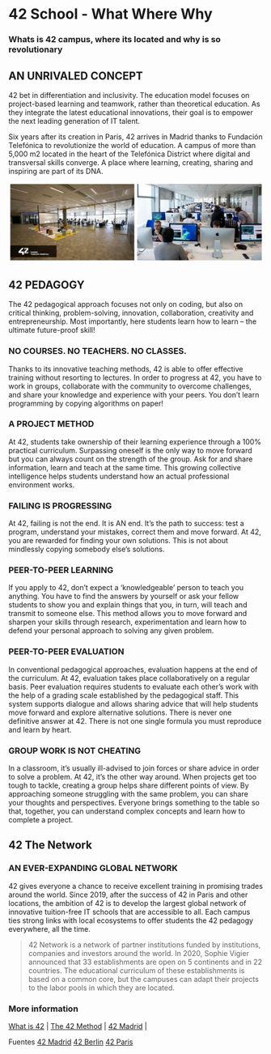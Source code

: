 # 42 School - What Where Why
### Whats is 42 campus, where its located and why is so revolutionary

## AN UNRIVALED CONCEPT
42 bet in differentiation and inclusivity. The education model focuses on project-based learning and teamwork, rather than theoretical education. As they integrate the latest educational innovations, their goal is to empower the next leading generation of IT talent.

Six years after its creation in Paris, 42 arrives in Madrid thanks to Fundación Telefónica to revolutionize the world of education. A campus of more than 5,000 m2 located in the heart of the Telefónica District where digital and transversal skills converge. A place where learning, creating, sharing and inspiring are part of its DNA.

![42 campus madrid](https://github.com/Karsp/42-0_What-Where-Why/blob/5384e217ab73b4f2905b0bc3c42588d0da1b2e97/42-Madrid-web.jpg)

## 42 PEDAGOGY
The 42 pedagogical approach focuses not only on coding, but also on critical thinking, problem-solving, innovation, collaboration, creativity and entrepreneurship. Most importantly, here students learn how to learn – the ultimate future-proof skill!

### NO COURSES. NO TEACHERS. NO CLASSES.
Thanks to its innovative teaching methods, 42 is able to offer effective training without resorting to lectures. In order to progress at 42, you have to work in groups, collaborate with the community to overcome challenges, and share your knowledge and experience with your peers. You don’t learn programming by copying algorithms on paper!

### A PROJECT METHOD
At 42, students take ownership of their learning experience through a 100% practical curriculum. Surpassing oneself is the only way to move forward but you can always count on the strength of the group. Ask for and share information, learn and teach at the same time. This growing collective intelligence helps students understand how an actual professional environment works.

### FAILING IS PROGRESSING
At 42, failing is not the end. It is AN end. It’s the path to success: test a program, understand your mistakes, correct them and move forward. At 42, you are rewarded for finding your own solutions. This is not about mindlessly copying somebody else’s solutions.

### PEER-TO-PEER LEARNING
If you apply to 42, don’t expect a ‘knowledgeable’ person to teach you anything. You have to find the answers by yourself or ask your fellow students to show you and explain things that you, in turn, will teach and transmit to someone else. This method allows you to move forward and sharpen your skills through research, experimentation and learn how to defend your personal approach to solving any given problem.

### PEER-TO-PEER EVALUATION
In conventional pedagogical approaches, evaluation happens at the end of the curriculum. At 42, evaluation takes place collaboratively on a regular basis. Peer evaluation requires students to evaluate each other’s work with the help of a grading scale established by the pedagogical staff. This system supports dialogue and allows sharing advice that will help students move forward and explore alternative solutions. There is never one definitive answer at 42. There is not one single formula you must reproduce and learn by heart.

### GROUP WORK IS NOT CHEATING
In a classroom, it’s usually ill-advised to join forces or share advice in order to solve a problem. At 42, it’s the other way around. When projects get too tough to tackle, creating a group helps share different points of view. By approaching someone struggling with the same problem, you can share your thoughts and perspectives. Everyone brings something to the table so that, together, you can understand complex concepts and learn how to complete a project.

## 42 The Network
### AN EVER-EXPANDING GLOBAL NETWORK

42 gives everyone a chance to receive excellent training in promising trades around the world. Since 2019, after the success of 42 in Paris and other locations, the ambition of 42 is to develop the largest global network of innovative tuition-free IT schools that are accessible to all. Each campus ties strong links with local ecosystems to offer students the 42 pedagogy everywhere, all the time.

>42 Network is a network of partner institutions funded by institutions, companies and investors around the world. In 2020, Sophie Vigier announced that 33 establishments are open on 5 continents and in 22 countries. The educational curriculum of these establishments is based on a common core, but the campuses can adapt their projects to the labor pools in which they are located.

### More information
[What is 42](https://42.fr/en/what-is-42/42-program-explained/) | 
[The 42 Method](https://42.fr/en/what-is-42/the-42-method/) | 
[42 Madrid](https://www.42madrid.com) |

Fuentes
[42 Madrid](https://www.42madrid.com)
[42 Berlin](https://42berlin.de)
[42 Paris](https://42.fr)
